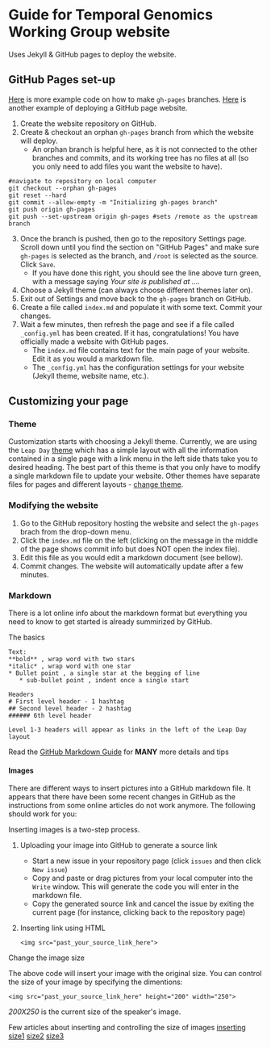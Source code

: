 # Guide for Temporal Genomics Working Group website

Uses Jekyll & GitHub pages to deploy the website.

## GitHub Pages set-up

[Here](https://jiafulow.github.io/blog/2020/07/09/create-gh-pages-branch-in-existing-repo/) is more example code on how to make `gh-pages` branches.
[Here](https://guides.github.com/features/pages/) is another example of deploying a GitHub page website.

1. Create the website repository on GitHub.
2. Create & checkout an orphan `gh-pages` branch from which the website will deploy.
    * An orphan branch is helpful here, as it is not connected to the other branches and commits, and its working tree has no files at all (so you only need to add files you want the website to have).

```git
#navigate to repository on local computer
git checkout --orphan gh-pages
git reset --hard
git commit --allow-empty -m "Initializing gh-pages branch"
git push origin gh-pages
git push --set-upstream origin gh-pages #sets /remote as the upstream branch
```

3. Once the branch is pushed, then go to the repository Settings page. Scroll down until you find the section on "GitHub Pages" and make sure `gh-pages` is selected as the branch, and `/root` is selected as the source. Click `Save`.
    * If you have done this right, you should see the line above turn green, with a message saying *Your site is published at ....*
4. Choose a Jekyll theme (can always choose different themes later on).
5. Exit out of Settings and move back to the `gh-pages` branch on GitHub.
6. Create a file called `index.md` and populate it with some text. Commit your changes.
7. Wait a few minutes, then refresh the page and see if a file called `_config.yml` has been created. If it has, congratulations! You have officially made a website with GitHub pages.
    * The `index.md` file contains text for the main page of your website. Edit it as you would a markdown file.
    * The `_config.yml` has the configuration settings for your website (Jekyll theme, website name, etc.).


## Customizing your page

### Theme

Customization starts with choosing a Jekyll theme. Currently, we are using the `Leap Day` [theme](https://github.com/pages-themes/leap-day) which has a simple layout with all the information contained in a single page with a link menu in the left side thats take you to desired heading. The best part of this theme is that you only have to modify a single markdown file to update your website. Other themes have separate files for pages and different layouts - [change theme](https://docs.github.com/en/github/working-with-github-pages/adding-a-theme-to-your-github-pages-site-with-the-theme-chooser).

### Modifying the website

1. Go to the GitHub repository hosting the website and select the `gh-pages` brach from the drop-down menu.
2. Click the `index.md` file on the left (clicking on the message in the middle of the page shows commit info but does NOT open the index file).
3. Edit this file as you would edit a markdown document (see bellow).
4. Commit changes. The website will automatically update after a few minutes.

### Markdown

There is a lot online info about the markdown format but everything you need to know to get started is already summirized by GitHub.

The basics

```git
Text:
**bold** , wrap word with two stars
*italic* , wrap word with one star
* Bullet point , a single star at the begging of line
   * sub-bullet point , indent once a single start

Headers
# First level header - 1 hashtag
## Second level header - 2 hashtag
###### 6th level header

Level 1-3 headers will appear as links in the left of the Leap Day layout
```
Read the [GitHub Markdown Guide](https://guides.github.com/features/mastering-markdown/) for **MANY** more details and tips


#### Images 

There are different ways to insert pictures into a GitHub markdown file. It appears that there have been some recent changes in GitHub as the instructions from some online articles do not work anymore. The following should work for you:

Inserting images is a two-step process.

1. Uploading your image into GitHub to generate a source link
   * Start a new issue in your repository page (click `issues` and then click `New issue`)
   * Copy and paste or drag pictures from your local computer into the `Write` window. This will generate the code you will enter in the markdown file.
   * Copy the generated source link and cancel the issue by exiting the current page (for instance, clicking back to the repository page) 
   
2. Inserting link using HTML
   ```git
   <img src="past_your_source_link_here">
   ```
   
Change the image size

The above code will insert your image with the original size. You can control the size of your image by specifying the dimentions:
```git
<img src="past_your_source_link_here" height="200" width="250">
``` 
*200X250* is the current size of the speaker's image. 

Few articles about inserting and controlling the size of images [inserting](https://ardalis.com/add-images-easily-to-github/) [size1](https://github.com/jgm/pandoc/issues/2554) [size2](https://stackoverflow.com/questions/14675913/changing-image-size-in-markdown) [size3](https://gist.github.com/uupaa/f77d2bcf4dc7a294d109)

